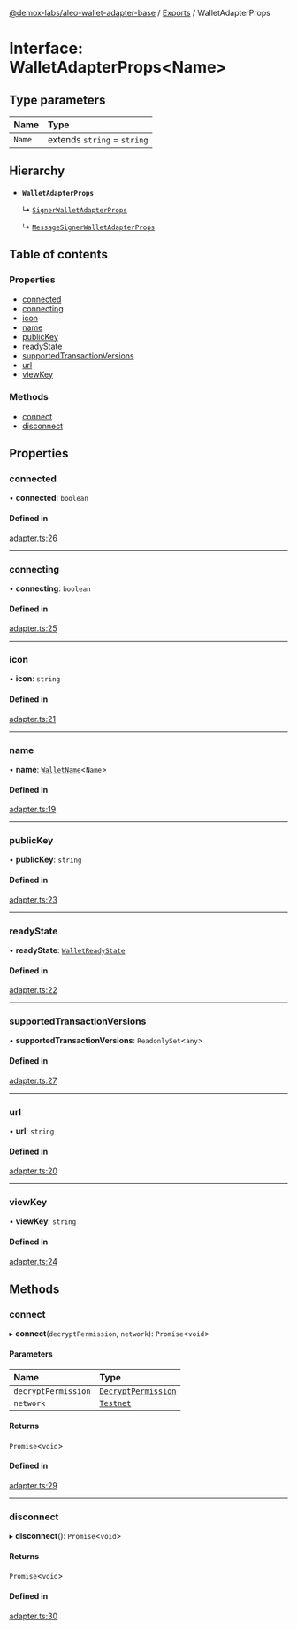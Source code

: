 [@demox-labs/aleo-wallet-adapter-base](../README.md) / [Exports](../modules.md) / WalletAdapterProps

# Interface: WalletAdapterProps<Name\>

## Type parameters

| Name | Type |
| :------ | :------ |
| `Name` | extends `string` = `string` |

## Hierarchy

- **`WalletAdapterProps`**

  ↳ [`SignerWalletAdapterProps`](SignerWalletAdapterProps.md)

  ↳ [`MessageSignerWalletAdapterProps`](MessageSignerWalletAdapterProps.md)

## Table of contents

### Properties

- [connected](WalletAdapterProps.md#connected)
- [connecting](WalletAdapterProps.md#connecting)
- [icon](WalletAdapterProps.md#icon)
- [name](WalletAdapterProps.md#name)
- [publicKey](WalletAdapterProps.md#publickey)
- [readyState](WalletAdapterProps.md#readystate)
- [supportedTransactionVersions](WalletAdapterProps.md#supportedtransactionversions)
- [url](WalletAdapterProps.md#url)
- [viewKey](WalletAdapterProps.md#viewkey)

### Methods

- [connect](WalletAdapterProps.md#connect)
- [disconnect](WalletAdapterProps.md#disconnect)

## Properties

### connected

• **connected**: `boolean`

#### Defined in

[adapter.ts:26](https://github.com/demox-labs/leo-wallet-adapter/blob/d6f035f/packages/core/base/adapter.ts#L26)

___

### connecting

• **connecting**: `boolean`

#### Defined in

[adapter.ts:25](https://github.com/demox-labs/leo-wallet-adapter/blob/d6f035f/packages/core/base/adapter.ts#L25)

___

### icon

• **icon**: `string`

#### Defined in

[adapter.ts:21](https://github.com/demox-labs/leo-wallet-adapter/blob/d6f035f/packages/core/base/adapter.ts#L21)

___

### name

• **name**: [`WalletName`](../modules.md#walletname)<`Name`\>

#### Defined in

[adapter.ts:19](https://github.com/demox-labs/leo-wallet-adapter/blob/d6f035f/packages/core/base/adapter.ts#L19)

___

### publicKey

• **publicKey**: `string`

#### Defined in

[adapter.ts:23](https://github.com/demox-labs/leo-wallet-adapter/blob/d6f035f/packages/core/base/adapter.ts#L23)

___

### readyState

• **readyState**: [`WalletReadyState`](../enums/WalletReadyState.md)

#### Defined in

[adapter.ts:22](https://github.com/demox-labs/leo-wallet-adapter/blob/d6f035f/packages/core/base/adapter.ts#L22)

___

### supportedTransactionVersions

• **supportedTransactionVersions**: `ReadonlySet`<`any`\>

#### Defined in

[adapter.ts:27](https://github.com/demox-labs/leo-wallet-adapter/blob/d6f035f/packages/core/base/adapter.ts#L27)

___

### url

• **url**: `string`

#### Defined in

[adapter.ts:20](https://github.com/demox-labs/leo-wallet-adapter/blob/d6f035f/packages/core/base/adapter.ts#L20)

___

### viewKey

• **viewKey**: `string`

#### Defined in

[adapter.ts:24](https://github.com/demox-labs/leo-wallet-adapter/blob/d6f035f/packages/core/base/adapter.ts#L24)

## Methods

### connect

▸ **connect**(`decryptPermission`, `network`): `Promise`<`void`\>

#### Parameters

| Name | Type |
| :------ | :------ |
| `decryptPermission` | [`DecryptPermission`](../enums/DecryptPermission.md) |
| `network` | [`Testnet`](../enums/WalletAdapterNetwork.md#testnet) |

#### Returns

`Promise`<`void`\>

#### Defined in

[adapter.ts:29](https://github.com/demox-labs/leo-wallet-adapter/blob/d6f035f/packages/core/base/adapter.ts#L29)

___

### disconnect

▸ **disconnect**(): `Promise`<`void`\>

#### Returns

`Promise`<`void`\>

#### Defined in

[adapter.ts:30](https://github.com/demox-labs/leo-wallet-adapter/blob/d6f035f/packages/core/base/adapter.ts#L30)
